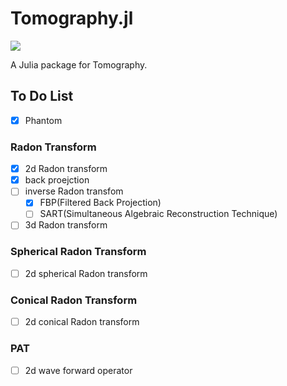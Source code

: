 # Tomography.jl

[![](https://img.shields.io/badge/docs-dev-blue.svg)](https://knu-math-ai.github.io/Tomography.jl/dev/)

A Julia package for Tomography.

## To Do List

- [x] Phantom

### Radon Transform
- [x] 2d Radon transform
- [x] back proejction
- [ ] inverse Radon transfom
  - [x] FBP(Filtered Back Projection)
  - [ ] SART(Simultaneous Algebraic Reconstruction Technique)
- [ ] 3d Radon transform

### Spherical Radon Transform
- [ ] 2d spherical Radon transform
<!-- - [ ] 3d spherical Radon transform -->

### Conical Radon Transform
- [ ] 2d conical Radon transform
<!-- - [ ] 3d conical Radon transform -->

### PAT
- [ ] 2d wave forward operator
<!-- - [ ] 3d wave forward operator -->